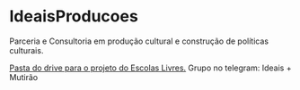 # IdeaisProducoes
Parceria e Consultoria em produção cultural e construção de políticas culturais.

[Pasta do drive para o projeto do Escolas Livres.](https://drive.google.com/drive/u/0/folders/16cqXzcJSZ_kJkVYhAwJP2wArGfQbUuGt)
Grupo no telegram: Ideais + Mutirão
